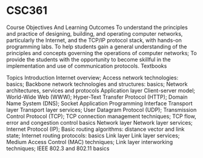 # CSC361
Course Objectives And Learning Outcomes
To understand the principles and practice of designing, building, and operating computer networks, particularly the Internet, and the TCP/IP protocol stack, with hands-on programming labs.
To help students gain a general understanding of the principles and concepts governing the operations of computer networks;
To provide the students with the opportunity to become skillful in the implementation and use of communication protocols.
Textbooks

Topics
Introduction
Internet overview;
Access network technologies: basics;
Backbone network technologies and structures: basics;
Network architectures, services and protocols
Application layer
Client-server model;
World-Wide Web (WWW);
Hyper-Text Transfer Protocol (HTTP);
Domain Name System (DNS);
Socket Application Programming Interface
Transport layer
Transport layer services;
User Datagram Protocol (UDP);
Transmission Control Protocol (TCP);
TCP connection management techniques;
TCP flow, error and congestion control basics
Network layer
Network layer services;
Internet Protocol (IP);
Basic routing algorithms: distance vector and link state;
Internet routing protocols: basics
Link layer
Link layer services;
Medium Access Control (MAC) techniques;
Link layer interworking techniques;
IEEE 802.3 and 802.11 basics
